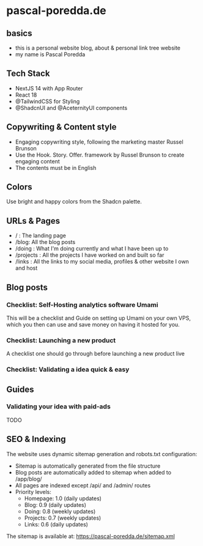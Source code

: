 # pascal-poredda.de

## basics

- this is a personal website blog, about & personal link tree website
- my name is Pascal Poredda

## Tech Stack

- NextJS 14 with App Router
- React 18
- @TailwindCSS for Styling 
- @ShadcnUI and @AceternityUI components

## Copywriting & Content style

- Engaging copywriting style, following the marketing master Russel Brunson
- Use the Hook. Story. Offer. framework by Russel Brunson to create engaging content
- The contents must be in English

## Colors

Use bright and happy colors from the Shadcn palette.

## URLs & Pages

- / : The landing page
- /blog: All the blog posts
- /doing : What I'm doing currently and what I have been up to
- /projects : All the projects I have worked on and built so far
- /links : All the links to my social media, profiles & other website I own and host

## Blog posts

### Checklist: Self-Hosting analytics software Umami

This will be a checklist and Guide on setting up Umami on your own VPS, which you then can use and save money on 
having it hosted for you.

### Checklist: Launching a new product

A checklist one should go through before launching a new product live

### Checklist: Validating a idea quick & easy

## Guides

### Validating your idea with paid-ads

TODO

## SEO & Indexing

The website uses dynamic sitemap generation and robots.txt configuration:

- Sitemap is automatically generated from the file structure
- Blog posts are automatically added to sitemap when added to /app/blog/
- All pages are indexed except /api/ and /admin/ routes
- Priority levels:
  - Homepage: 1.0 (daily updates)
  - Blog: 0.9 (daily updates)
  - Doing: 0.8 (weekly updates)
  - Projects: 0.7 (weekly updates)
  - Links: 0.6 (daily updates)

The sitemap is available at: https://pascal-poredda.de/sitemap.xml

